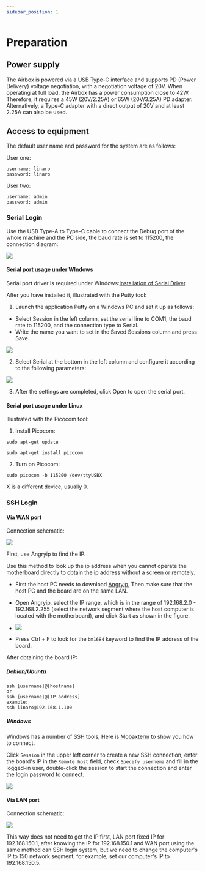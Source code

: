 ```yaml
---
sidebar_position: 1
---
```


# Preparation

## Power supply

The Airbox is powered via a USB Type-C interface and supports PD (Power Delivery) voltage negotiation, with a negotiation voltage of 20V. When operating at full load, the Airbox has a power consumption close to 42W. Therefore, it requires a 45W (20V/2.25A) or 65W (20V/3.25A) PD adapter. Alternatively, a Type-C adapter with a direct output of 20V and at least 2.25A can also be used.

## Access to equipment

The default user name and password for the system are as follows:

User one:

```
username: linaro
password: linaro
```

User two:

```
username: admin
password: admin
```

### Serial Login

Use the USB Type-A to Type-C cable to connect the Debug port of the whole machine and the PC side, the baud rate is set to 115200, the connection diagram:

![](/img/airbox/connection-diagram-1.webp)

#### Serial port usage under WIndows

Serial port driver is required under WIndows:[Installation of Serial Driver](/sophon/airbox/getting-started/serial-driver-install.md)

After you have installed it, illustrated with the Putty tool:

1. Launch the application Putty on a Windows PC and set it up as follows:

- Select Session in the left column, set the serial line to COM1, the baud rate to 115200, and the connection type to Serial.
- Write the name you want to set in the Saved Sessions column and press Save.

![](/img/airbox/putty-setting-1.webp)

2. Select Serial at the bottom in the left column and configure it according to the following parameters:

![](/img/airbox/putty-setting-2.webp)

3. After the settings are completed, click Open to open the serial port.

#### Serial port usage under Linux

Illustrated with the Picocom tool:

1. Install Picocom:

```
sudo apt-get update

sudo apt-get install picocom
```

2. Turn on Picocom:

```
sudo picocom -b 115200 /dev/ttyUSBX
```

X is a different device, usually 0.

### SSH Login

#### Via WAN port

Connection schematic:

![](/img/airbox/connection-diagram-2.webp)

First, use Angryip to find the IP.

Use this method to look up the ip address when you cannot operate the motherboard directly to obtain the ip address without a screen or remotely.

- First the host PC needs to download [Angryip](https://angryip.org/download/), Then make sure that the host PC and the board are on the same LAN.

- Open Angryip, select the IP range, which is in the range of 192.168.2.0 - 192.168.2.255 (select the network segment where the host computer is located with the motherboard), and click Start as shown in the figure.

- ![](/img/airbox/angryip-settion.webp)

- Press Ctrl + F to look for the `bm1684` keyword to find the IP address of the board.

After obtaining the board IP:

##### Debian/Ubuntu

```
ssh [username]@[hostname]
or
ssh [username]@[IP address]
example:
ssh linaro@192.168.1.100
```

##### Windows

Windows has a number of SSH tools, Here is [Mobaxterm](https://mobaxterm.mobatek.net/) to show you how to connect.

Click `Session` in the upper left corner to create a new SSH connection, enter the board's IP in the `Remote host` field, check `Specify usernema` and fill in the logged-in user, double-click the session to start the connection and enter the login password to connect.

![](/img/airbox/angryip.webp)

#### Via LAN port

Connection schematic:

![](/img/airbox/connection-diagram-3.webp)

This way does not need to get the IP first, LAN port fixed IP for 192.168.150.1, after knowing the IP for 192.168.150.1 and WAN port using the same method can SSH login system, but we need to change the computer's IP to 150 network segment, for example, set our computer's IP to 192.168.150.5.

